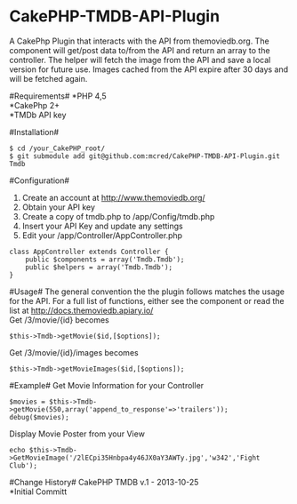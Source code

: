 CakePHP-TMDB-API-Plugin
=======================

A CakePhp Plugin that interacts with the API from themoviedb.org. The component will get/post data to/from the API and return an array to the controller. The helper will fetch the image from the API and save a local version for future use. Images cached from the API expire after 30 days and will be fetched again.

#Requirements#
*PHP 4,5<br />
*CakePhp 2+<br />
*TMDb API key

#Installation#
```
$ cd /your_CakePHP_root/
$ git submodule add git@github.com:mcred/CakePHP-TMDB-API-Plugin.git Tmdb
```

#Configuration#
1. Create an account at http://www.themoviedb.org/
2. Obtain your API key
3. Create a copy of tmdb.php to /app/Config/tmdb.php
4. Insert your API Key and update any settings
5. Edit your /app/Controller/AppController.php

```
class AppController extends Controller {
	public $components = array('Tmdb.Tmdb');
	public $helpers = array('Tmdb.Tmdb');
}
```

#Usage#
The general convention the the plugin follows matches the usage for the API. For a full list of functions, either see the component or read the list at http://docs.themoviedb.apiary.io/<br />
Get /3/movie/{id} becomes 
```
$this->Tmdb->getMovie($id,[$options]);
```
Get /3/movie/{id}/images becomes 
```
$this->Tmdb->getMovieImages($id,[$options]);
```

#Example#
Get Movie Information for your Controller
```
$movies = $this->Tmdb->getMovie(550,array('append_to_response'=>'trailers'));
debug($movies);
```

Display Movie Poster from your View
```
echo $this->Tmdb->GetMovieImage('/2lECpi35Hnbpa4y46JX0aY3AWTy.jpg','w342','Fight Club');
```

#Change History#
CakePHP TMDB v.1 - 2013-10-25<br />
*Initial Committ
